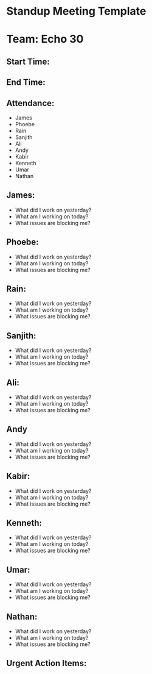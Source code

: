 # Standup Meeting Template 
# Team: Echo 30

## Start Time: 
## End Time:

## Attendance:
- James
- Phoebe
- Rain
- Sanjith
- Ali
- Andy
- Kabir
- Kenneth
- Umar
- Nathan

## James:
- What did I work on yesterday?
- What am I working on today?
- What issues are blocking me?

## Phoebe:
- What did I work on yesterday?
- What am I working on today?
- What issues are blocking me?

## Rain:
- What did I work on yesterday?
- What am I working on today?
- What issues are blocking me?

## Sanjith:
- What did I work on yesterday?
- What am I working on today?
- What issues are blocking me?

## Ali:
- What did I work on yesterday?
- What am I working on today?
- What issues are blocking me?

## Andy
- What did I work on yesterday?
- What am I working on today?
- What issues are blocking me?

## Kabir:
- What did I work on yesterday?
- What am I working on today?
- What issues are blocking me?

## Kenneth:
- What did I work on yesterday?
- What am I working on today?
- What issues are blocking me?

## Umar:
- What did I work on yesterday?
- What am I working on today?
- What issues are blocking me?

## Nathan:
- What did I work on yesterday?
- What am I working on today?
- What issues are blocking me?

## Urgent Action Items:
  